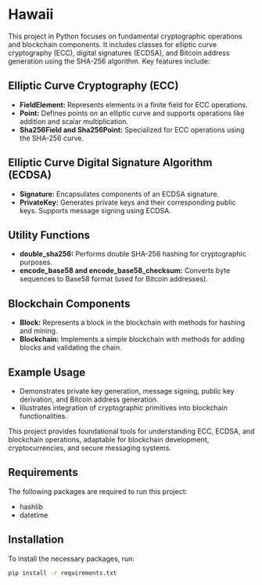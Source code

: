 # Hawaii

This project in Python focuses on fundamental cryptographic operations and blockchain components. It includes classes for elliptic curve cryptography (ECC), digital signatures (ECDSA), and Bitcoin address generation using the SHA-256 algorithm. Key features include:

## Elliptic Curve Cryptography (ECC)

- **FieldElement:** Represents elements in a finite field for ECC operations.
- **Point:** Defines points on an elliptic curve and supports operations like addition and scalar multiplication.
- **Sha256Field and Sha256Point:** Specialized for ECC operations using the SHA-256 curve.

## Elliptic Curve Digital Signature Algorithm (ECDSA)

- **Signature:** Encapsulates components of an ECDSA signature.
- **PrivateKey:** Generates private keys and their corresponding public keys. Supports message signing using ECDSA.

## Utility Functions

- **double_sha256:** Performs double SHA-256 hashing for cryptographic purposes.
- **encode_base58 and encode_base58_checksum:** Converts byte sequences to Base58 format (used for Bitcoin addresses).

## Blockchain Components

- **Block:** Represents a block in the blockchain with methods for hashing and mining.
- **Blockchain:** Implements a simple blockchain with methods for adding blocks and validating the chain.

## Example Usage

- Demonstrates private key generation, message signing, public key derivation, and Bitcoin address generation.
- Illustrates integration of cryptographic primitives into blockchain functionalities.

This project provides foundational tools for understanding ECC, ECDSA, and blockchain operations, adaptable for blockchain development, cryptocurrencies, and secure messaging systems.

## Requirements

The following packages are required to run this project:
- hashlib
- datetime

## Installation

To install the necessary packages, run:
```sh
pip install -r requirements.txt
